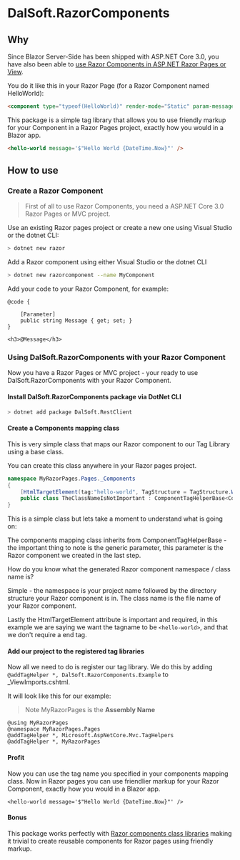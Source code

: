 
# DalSoft.RazorComponents

## Why

Since Blazor Server-Side has been shipped with ASP.NET Core 3.0, you have also been able to [use Razor Components in ASP.NET Razor Pages or View](https://ml-software.ch/posts/using-razor-components-in-razor-pages-or-mv-views).

You do it like this in your Razor Page (for a Razor Component named HelloWorld):

```html
<component type="typeof(HelloWorld)" render-mode="Static" param-message='$"Hello World {DateTime.Now}"' />
```
This package is a simple tag library that allows you to use friendly markup for your Component in a Razor Pages project, exactly how you would in a Blazor app.

```html
<hello-world message='$"Hello World {DateTime.Now}"' />
```

## How to use 

### Create a Razor Component

> First of all to use Razor Components, you need a ASP.NET Core 3.0 Razor Pages or MVC project.

Use an existing Razor pages project or create a new one using Visual Studio or the dotnet CLI:

```bash
> dotnet new razor
```

Add a Razor component using either Visual Studio or the dotnet CLI
```bash
> dotnet new razorcomponent --name MyComponent
```

Add your code to your Razor Component,  for example:
```razor
@code {

    [Parameter]
    public string Message { get; set; }
}

<h3>@Message</h3>
```

### Using DalSoft.RazorComponents with your Razor Component

Now you have a Razor Pages or MVC project - your ready to use DalSoft.RazorComponents with your Razor Component.

#### Install DalSoft.RazorComponents package via DotNet CLI

```bash
> dotnet add package DalSoft.RestClient
```

#### Create a Components mapping class

This is very simple class that maps our Razor component to our Tag Library using a base class. 

You can create this class anywhere in your Razor pages project.

```cs
namespace MyRazorPages.Pages._Components
{
    [HtmlTargetElement(tag:"hello-world", TagStructure = TagStructure.WithoutEndTag)]
    public class TheClassNameIsNotImportant : ComponentTagHelperBase<Components.MyComponent> { }
}
```
This is a simple class but lets take a moment to understand what is going on:

The components mapping class inherits from ComponentTagHelperBase  - the important thing to note is the generic parameter, this parameter is the  Razor component we created in the last step. 

How do you know what the generated Razor component namespace / class name is? 

Simple - the namespace is your project name followed by the directory structure your Razor component is in. The class name is the file name of your Razor component.

Lastly the HtmlTargetElement attribute is important and required, in this example we are saying we want the tagname to be `<hello-world>`, and that we don't require a end tag.

#### Add our project to the registered tag libraries

Now all we need to do is register our tag library. We do this by adding `@addTagHelper *, DalSoft.RazorComponents.Example` to _ViewImports.cshtml. 

It will look like this for our example:

> Note MyRazorPages is the **Assembly Name**
```razor
@using MyRazorPages
@namespace MyRazorPages.Pages
@addTagHelper *, Microsoft.AspNetCore.Mvc.TagHelpers
@addTagHelper *, MyRazorPages
```
#### Profit

Now you can use the tag name you specified in your components mapping class. Now in Razor pages you can use friendlier markup for your Razor Component, exactly how you would in a  Blazor app.
```razor 
<hello-world message='$"Hello World {DateTime.Now}"' />
```

#### Bonus

This package works perfectly with [Razor components class libraries](https://docs.microsoft.com/en-us/aspnet/core/blazor/class-libraries?view=aspnetcore-3.1&tabs=visual-studio) making it trivial to create reusable components for Razor pages using friendly markup.
